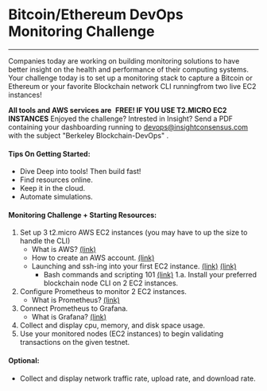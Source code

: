 # Bitcoin/Ethereum DevOps Monitoring Challenge
------

Companies today are working on building monitoring solutions to have better insight on the health and performance of their computing systems. Your challenge today is to set up a monitoring stack to capture a Bitcoin or Ethereum or your favorite Blockchain network CLI runningfrom two live EC2 instances!  

**All tools and AWS services are** ​ **FREE! IF YOU USE T2.MICRO EC2 INSTANCES**
Enjoyed the challenge? Intrested in Insight? Send a PDF containing your dashboarding running to devops@insightconsensus.com with the subject "Berkeley Blockchain-DevOps" .

#### Tips On Getting Started:

* Dive Deep into tools! Then build fast!
* Find resources online.
* Keep it in the cloud.
* Automate simulations.

#### Monitoring Challenge + Starting Resources:

1. Set up 3 t2.micro AWS EC2 instances (you may have to up the size to handle the CLI)
    * What is AWS? [(link)](https://youtu.be/qcY-uiEHhn0)
    * How to create an AWS account. [(link)](https://aws.amazon.com/premiumsupport/knowledge-center/create-and-activate-aws-account/)
    * Launching and ssh-ing into your first EC2 instance. [(link)](https://docs.aws.amazon.com/quickstarts/latest/vmlaunch/step-1-launch-instance.html) [(link)](https://youtu.be/BCM9aaaWvR0)
         * Bash commands and scripting 101 [(link)](https://linuxconfig.org/bash-scripting-tutorial-for-beginners)
1.a. Install your preferred blockchain node CLI on 2 EC2 instances.
2. Configure Prometheus to monitor 2 EC2 instances.
    * What is Prometheus? [(link)](https://prometheus.io/docs/introduction/overview/)
3. Connect Prometheus to Grafana.
    * What is Grafana? [(link)](https://grafana.com/grafana/)
4. Collect and display cpu, memory, and disk space usage.
5. Use your monitored nodes (EC2 instances) to begin validating transactions on the given testnet.

#### Optional:
*  Collect and display network traffic rate, upload rate, and download rate.




